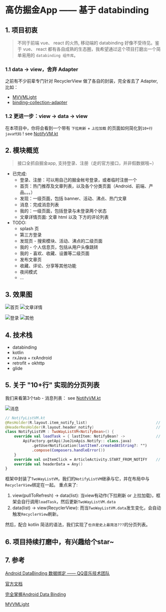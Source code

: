 # 高仿掘金App —— 基于 databinding
## 1. 项目初衷
>不同于前端 vue、 react 的火热, 移动端的 databinding 好像不受待见。鉴于 vue、 react 都有各自成熟的生态圈，我希望通过这个项目打磨出一个简单易用的 `databinding 组件库`。

### 1.1 data -> view，舍弃 Adapter
之前有不少前辈专门针对 RecyclerView 做了各自的封装，完全省去了 Adapter, 比如：
- [MVVMLight](https://github.com/Kelin-Hong/MVVMLight)
- [binding-collection-adapter](https://github.com/evant/binding-collection-adapter)

### 1.2 更进一步：view -> data -> view
在本项目中，你将会看到一个带有 `下拉刷新` + `上拉加载` 的页面如何简化到`10+行java代码` ! see [NotifyVM.kt](https://github.com/fashare2015/MVVM-JueJin/blob/master/app/src/main/kotlin/com/fashare/mvvm_juejin/viewmodel/NotifyListVM.kt)

## 2. 模块概览
> 接口全抓自掘金app, 支持登录、注册（走的官方接口，并非假数据哦~）

- 已完成:
    - 登录、注册：可以用自己的掘金帐号登录，或者临时注册一个
    - 首页：热门推荐及文章列表，以及各个分类页面（Android、前端、产品。。。）
    - 发现：一级页面，包括 banner、活动、沸点、热门文章
    - 消息：完成消息列表
    - 我的：一级页面，包括登录与未登录两个状态
    - 文章详情页面: 文章 html 以及 下方的评论列表
- TODO:
    - splash 页
    - 第三方登录
    - 发现页 - 搜索模块、活动、沸点的二级页面
    - 我的 - 个人信息页，包括从用户头像跳转
    - 我的 - 喜欢、收藏、设置等二级页面
    - 发布文章页
    - 收藏、评论、分享等其他功能
    - 夜间模式
    - ...

## 3. 效果图
![首页](https://github.com/fashare2015/MVVM-JueJin/blob/master/screen-record/home.gif)
![文章详情](https://github.com/fashare2015/MVVM-JueJin/blob/master/screen-record/article.gif)

![登录](https://github.com/fashare2015/MVVM-JueJin/blob/master/screen-record/login.gif)
![其他](https://github.com/fashare2015/MVVM-JueJin/blob/master/screen-record/other.gif)

## 4. 技术栈
- databinding
- kotlin
- rxJava + rxAndroid
- retrofit + okhttp
- glide

## 5. 关于 "10+行" 实现的分页列表
我们来看第3个tab - 消息列表： see [NotifyVM.kt](https://github.com/fashare2015/MVVM-JueJin/blob/master/app/src/main/kotlin/com/fashare/mvvm_juejin/viewmodel/NotifyListVM.kt)

![消息](https://github.com/fashare2015/MVVM-JueJin/blob/master/screen-record/notify.png)

```kotlin
// NotifyListVM.kt
@ResHolder(R.layout.item_notify_list)                               // item 布局
@HeaderResHolder(R.layout.header_notify)                            // header 布局
class NotifyListVM : TwoWayListVM<NotifyBean>() {
    override val loadTask = { lastItem: NotifyBean? ->              // 网络请求（refresh、loadMore 二合一）
        ApiFactory.getApi(JueJinApis.Notify:: class.java)
            .getUserNotification(lastItem?.createdAtString?: "")
            .compose(Composers.handleError())
    }
    override val onItemClick = ArticleActivity.START_FROM_NOTIFY    // 点击事件
    override val headerData = Any()
}
```

框架中封装了`TwoWayListVM`，我们的`NotifyListVM`继承与它，并在布局中与`RecyclerView`绑定在一起。
重点来了:

1. view(pullToRefresh) -> data(list): 当view有动作(下拉刷新 or 上拉加载)，框架会自行调用`loadTask`，然后更新`TwoWayListVM.data`
2. data(list) -> view(RecyclerView): 而当`TwoWayListVM.data`发生变化，会自动触发`RecyclerView`刷新。

然后，配合 kotlin 简洁的语法，我们实现了`也许是史上最简洁???`的分页列表。

## 6. 项目持续打磨中，有兴趣给个star~

## 7. 参考
[Android DataBinding 数据绑定 —— QQ音乐技术团队](https://mp.weixin.qq.com/s?__biz=MzI1NjEwMTM4OA==&mid=2651232170&idx=1&sn=f4d7eb8f35ebf3b13696562ca3172bac&chksm=f1d9eac9c6ae63df357c3a96aa0218b5d66237c5411de5b34cd24ddb7a1d258b34444966d8c6&scene=0#rd)

[官方文档](https://developer.android.com/topic/libraries/data-binding/index.html)

[完全掌握Android Data Binding](http://jcodecraeer.com/a/anzhuokaifa/androidkaifa/2015/0603/2992.html)

[MVVMLight](https://github.com/Kelin-Hong/MVVMLight)
